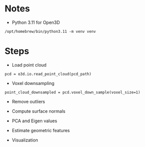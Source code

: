 # Notes

- Python 3.11 for Open3D

```
/opt/homebrew/bin/python3.11 -m venv venv
```

# Steps

- Load point cloud

```
pcd = o3d.io.read_point_cloud(pcd_path)
```

- Voxel downsampling

```
point_cloud_downsampled = pcd.voxel_down_sample(voxel_size=1)
```

- Remove outliers

- Compute surface normals

- PCA and Eigen values

- Estimate geometric features

- Visualization
